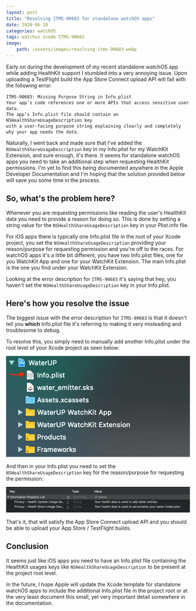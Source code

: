 ```yaml
---
layout: post
title: "Resolving ITMS-90683 for standalone watchOS apps"
date: 2020-06-10
categories: watchOS
tags: watchos xcode ITMS-90683
image:
    path: /assets/images/resolving-itms-90683.webp
---
```


Early on during the development of my recent standalone watchOS app while adding HealthKit support I stumbled into a very annoying issue. Upon uploading a TestFlight build the App Store Connect upload API will fail with the following error: 

```text
ITMS-90683: Missing Purpose String in Info.plist
Your app’s code references one or more APIs that access sensitive user data.
The app’s Info.plist file should contain an NSHealthShareUsageDescription key
with a user-facing purpose string explaining clearly and completely why your app needs the data.
```

Naturally, I went back and made sure that I've added the `NSHealthShareUsageDescription` key in my Info.plist for my WatchKit Extension, and sure enough, it's there. It seems for standalone watchOS apps you need to take an additional step when requesting HealthKit permissions. I'm yet to find this being documented anywhere in the Apple Developer Documentation and I'm hoping that the solution provided below will save you some time in the process.

## So, what's the problem here?

Whenever you are requesting permissions like reading the user's HealthKit data you need to provide a reason for doing so. This is done by setting a string value for the `NSHealthShareUsageDescription` key in your Plist.info file.

For iOS apps there is typically one Info.plist file in the root of your Xcode project, you set the `NSHealthShareUsageDescription` providing your reason/purpose for requesting permission and you're off to the races. For watchOS apps it's a little bit different, you have two Info.plist files, one for you WatchKit App and one for your WatchKit Extension. The main Info.plist is the one you find under your WatchKit Extension.

Looking at the error description for `ITMS-90683` it's saying that hey, you haven't set the `NSHealthShareUsageDescription` key in your Info.plist.

## Here's how you resolve the issue

The biggest issue with the error description for `ITMS-90683` is that it doesn't tell you **which** Info.plist file it's referring to making it very misleading and troublesome to debug.

To resolve this, you simply need to manually add another Info.plist under the root level of your Xcode project as seen below:

![image](/assets/images/ITMS-90683-watchos-standalone-app-1.webp)

And then in your Info.plist you need to set the `NSHealthShareUsageDescription` key for the reason/purpose for requesting the permission:

![image](/assets/images/ITMS-90683-watchos-standalone-app-2.webp)

That's it, that will satisfy the App Store Connect upload API and you should be able to upload your App Store / TestFlight builds.

## Conclusion

It seems just like iOS apps you need to have an Info.plist file containing the HealthKit usages keys like `NSHealthShareUsageDescription` to be present at the project root level.

In the future, I hope Apple will update the Xcode template for standalone watchOS apps to include the additional Info.plist file in the project root or at the very least document this small, yet very important detail somewhere in the documentation.
